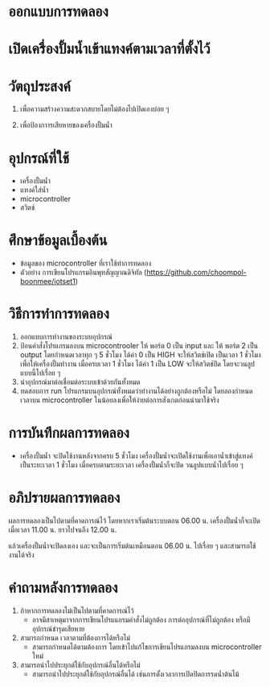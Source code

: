 # ออกแบบการทดลอง
# เปิดเครื่องปั้มน้ำเข้าแทงค์ตามเวลาที่ตั้งไว้
# วัตถุประสงค์
1. เพื่อความสร้างความสะดวกสบายโดยไม่ต้องไปเปิดเองบ่อย ๆ

2. เพื่อป้องกาารเสียหายของเครื่องปั้มน้ำ

# อุปกรณ์ที่ใช้
- เครื่องปั้มน้ำ
- แทงค์ใส่น้ำ
- microcontroller
- สวิตช์

# ศึกษาข้อมูลเบื้องต้น
- ข้อมูลของ microcontroller ที่เราใช้ทำการทดลอง
- ตัวอย่าง การเขียนโปรแกรมอินพุทสัญญาณดิจิทัล (https://github.com/choompol-boonmee/iotset1) 

# วิธีการทำการทดลอง
1. ออกแบบการทำงานของระบบอุปกรณ์
2. ป้อนคำสั่งโปรแกรมลงบน microcontrooler ให้ พอร์ต 0 เป็น input และ ให้ พอร์ต 2 เป็น output 
   โดยกำหนดเวลาทุก ๆ 5 ชั่วโมง ได้ค่า 0 เป็น HIGH จะให้สวิตช์เปิด เป็นเวลา 1 ชั่วโมง เพื่อให้เครื่องปั้มทำงาน
   เมื่อครบเวลา 1 ชั่วโมง ได้ค่า 1 เป็น LOW จะให้สวิตช์ปิด โดยจะวนลูปแบบนี้ไปเรื่อย ๆ
3. นำอุปกรณ์มาต่อเชื่อมต่อระบบเข้าด้วยกันทั้งหมด
4. ทดสอบการ run โปรแกรมบนอุปกรณ์ทั้งหมดว่าทำงานได้อย่างถูกต้องหรือไม่ โดยลองกำหนดเวลาบน microcontroller ในน้อยลงเพื่อให้ง่ายต่อการสังเกตก่อนนำมาใช้จริง

# การบันทึกผลการทดลอง
- เครื่องปั้มน้ำ จะปิดใช้งานหลังจากครบ 5 ชั่วโมง เครื่องปั้มน้ำจะเปิดใช้งานเพื่อเอาน้ำเข้าสู่แทงค์ เป็นระยะเวลา 1 ชั่วโมง เมื่อครบตามระยะเวลา เครื่องปั้มน้ำก็จะปิด วนลูปแบบน้ำไปเรื่อย ๆ 

# อภิปรายผลการทดลอง
ผลการทดลองเป็นไปตามที่คาดการณ์ไว้ โดยหากเราเริ่มต้นระบบตอน 06.00 น. เครื่องปั้มน้ำก็จะเปิดเมื่อเวลา 11.00 น. ยาวไปจนถึง 12.00 น. 

แล้วเครื่องปั้มน้ำจะปิดลงเอง และจะเป็นการเริ่มต้นเหมือนตอน 06.00 น. ไปเรื่อย ๆ และสามารถใช้งานได้จริง

# คำถามหลังการทดลอง
1. ถ้าหากการทดลองไม่เป็นไปตามที่คาดการณ์ไว้
   - อาจมีสาเหตุมาจากการเขียนโปรแแกรมคำสั่งไม่ถูกต้อง การต่ออุปกรณ์ที่ไม่ถูกต้อง หรือมีอุปกรณ์ชำรุดเสียหาย
2. สามารถกำหนด เวลาตามที่ต้องการได้หรือไม่
   - สามารถกำหนดได้ตามต้องการ โดยเข้าไปแก้ไขการเขียนโปรแกรมลงบน microcontroller ใหม่
3. สามารถนำไปประยุกต์ใช้กับอุปกรณ์อื่นได้หรือไม่
   - สามารถนำไปประยุกต์ใช้กับอุปกรณ์อื่นได้ เช่นการตั้งเวลาการเปิดปิดการรดน้ำต้นไม้
